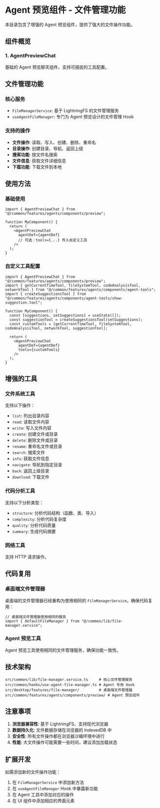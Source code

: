 # Agent 预览组件 - 文件管理功能

本目录包含了增强的 Agent 预览组件，提供了强大的文件操作功能。

## 组件概览

### 1. AgentPreviewChat
基础的 Agent 预览聊天组件，支持可插拔的工具配置。

## 文件管理功能

### 核心服务
- `FileManagerService`: 基于 LightningFS 的文件管理服务
- `useAgentFileManager`: 专门为 Agent 预览设计的文件管理 Hook

### 支持的操作
- **文件操作**: 读取、写入、创建、删除、重命名
- **目录操作**: 创建目录、导航、返回上级
- **搜索功能**: 按文件名搜索
- **文件信息**: 获取文件详细信息
- **下载功能**: 下载文件到本地

## 使用方法

### 基础使用

```tsx
import { AgentPreviewChat } from "@/common/features/agents/components/preview";

function MyComponent() {
  return (
    <AgentPreviewChat
      agentDef={agentDef}
      // 可选：tools={...} 传入自定义工具
    />
  );
}
```

### 自定义工具配置

```tsx
import { AgentPreviewChat } from "@/common/features/agents/components/preview";
import { getCurrentTimeTool, fileSystemTool, codeAnalysisTool, networkTool } from "@/common/features/agents/components/agent-tools";
import { createSuggestionsTool } from "@/common/features/agents/components/agent-tools/show-suggestion.tool";

function MyComponent() {
  const [suggestions, setSuggestions] = useState([]);
  const suggestionTool = createSuggestionsTool(setSuggestions);
  const customTools = [getCurrentTimeTool, fileSystemTool, codeAnalysisTool, networkTool, suggestionTool];
  
  return (
    <AgentPreviewChat
      agentDef={agentDef}
      tools={customTools}
    />
  );
}
```

## 增强的工具

### 文件系统工具
支持以下操作：
- `list`: 列出目录内容
- `read`: 读取文件内容
- `write`: 写入文件内容
- `create`: 创建文件或目录
- `delete`: 删除文件或目录
- `rename`: 重命名文件或目录
- `search`: 搜索文件
- `info`: 获取文件信息
- `navigate`: 导航到指定目录
- `back`: 返回上级目录
- `download`: 下载文件

### 代码分析工具
支持以下分析类型：
- `structure`: 分析代码结构（函数、类、导入）
- `complexity`: 分析代码复杂度
- `quality`: 分析代码质量
- `summary`: 生成代码摘要

### 网络工具
支持 HTTP 请求操作。

## 代码复用

### 桌面端文件管理器
桌面端的文件管理器已经重构为使用相同的 `FileManagerService`，确保代码复用：

```tsx
// 桌面端文件管理器使用相同的服务
import { defaultFileManager } from "@/common/lib/file-manager.service";
```

### Agent 预览工具
Agent 预览工具使用相同的文件管理服务，确保功能一致性。

## 技术架构

```
src/common/lib/file-manager.service.ts     # 核心文件管理服务
src/common/hooks/use-agent-file-manager.ts # Agent 专用 Hook
src/desktop/features/file-manager/         # 桌面端文件管理器
src/common/features/agents/components/preview/ # Agent 预览组件
```

## 注意事项

1. **浏览器兼容性**: 基于 LightningFS，支持现代浏览器
2. **数据持久化**: 文件数据存储在浏览器的 IndexedDB 中
3. **安全性**: 所有文件操作都在浏览器沙箱环境中进行
4. **性能**: 大文件操作可能需要一些时间，建议添加加载状态

## 扩展开发

如需添加新的文件操作功能：

1. 在 `FileManagerService` 中添加新方法
2. 在 `useAgentFileManager` Hook 中暴露新功能
3. 在 Agent 工具中添加对应的操作
4. 在 UI 组件中添加相应的界面元素 